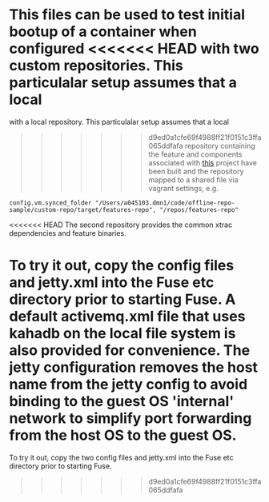 This files can be used to test initial bootup of a container when configured
<<<<<<< HEAD
with two custom repositories. This particulalar setup assumes that a local
=======
with a local repository. This particulalar setup assumes that a local
>>>>>>> d9ed0a1cfe69f4988ff21f0151c3ffa065ddfafa
repository containing the feature and components associated with 
[this](https://github.com/d-smith/offline-repo-sample) 
project have been built and the repository mapped to a shared file
via vagrant settings, e.g.

    config.vm.synced_folder "/Users/a045103.dmn1/code/offline-repo-sample/custom-repo/target/features-repo", "/repos/features-repo"

<<<<<<< HEAD
The second repository provides the common xtrac dependencies and feature binaries.

To try it out, copy the config files and jetty.xml into the Fuse etc directory prior to starting Fuse. A default activemq.xml file that uses kahadb on the local file system is also provided for convenience. The jetty configuration removes the host name from the jetty config to avoid binding to the guest OS 'internal' network to simplify port forwarding from the host OS to the guest OS.
=======
To try it out, copy the two config files and jetty.xml into the Fuse etc directory prior to starting Fuse.
>>>>>>> d9ed0a1cfe69f4988ff21f0151c3ffa065ddfafa
